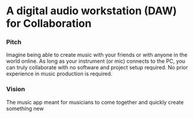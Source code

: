 # A digital audio workstation (DAW) for Collaboration

### Pitch
Imagine being able to create music with your friends or with anyone in the world online. As long as your instrument (or mic) connects to the PC, you can truly collaborate with no software and project setup required. No prior experience in music production is required.

### Vision
The music app meant for musicians to come together and quickly create something new


